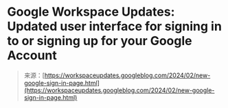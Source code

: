 <!--yml
category: 未分类
date: 2024-05-27 15:02:56
-->

# Google Workspace Updates: Updated user interface for signing in to or signing up for your Google Account

> 来源：[https://workspaceupdates.googleblog.com/2024/02/new-google-sign-in-page.html](https://workspaceupdates.googleblog.com/2024/02/new-google-sign-in-page.html)